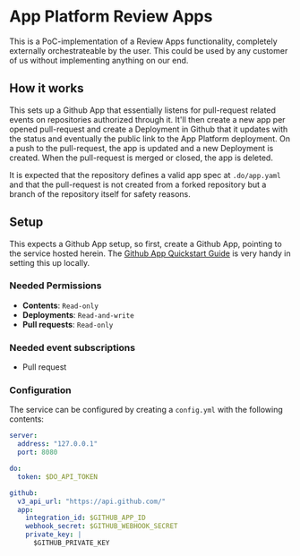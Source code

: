 # App Platform Review Apps

This is a PoC-implementation of a Review Apps functionality, completely externally orchestrateable by the user. This could be used by any customer of us without implementing anything on our end.

## How it works

This sets up a Github App that essentially listens for pull-request related events on repositories authorized through it. It'll then create a new app per opened pull-request and create a Deployment in Github that it updates with the status and eventually the public link to the App Platform deployment. On a push to the pull-request, the app is updated and a new Deployment is created. When the pull-request is merged or closed, the app is deleted.

It is expected that the repository defines a valid app spec at `.do/app.yaml` and that the pull-request is not created from a forked repository but a branch of the repository itself for safety reasons.

## Setup

This expects a Github App setup, so first, create a Github App, pointing to the service hosted herein. The [Github App Quickstart Guide](https://docs.github.com/en/apps/creating-github-apps/writing-code-for-a-github-app/quickstart) is very handy in setting this up locally.

### Needed Permissions

- **Contents**: `Read-only`
- **Deployments**: `Read-and-write`
- **Pull requests**: `Read-only`

### Needed event subscriptions

- Pull request

### Configuration

The service can be configured by creating a `config.yml` with the following contents:

```yaml
server:
  address: "127.0.0.1"
  port: 8080

do:
  token: $DO_API_TOKEN

github:
  v3_api_url: "https://api.github.com/"
  app:
    integration_id: $GITHUB_APP_ID
    webhook_secret: $GITHUB_WEBHOOK_SECRET
    private_key: |
      $GITHUB_PRIVATE_KEY

```